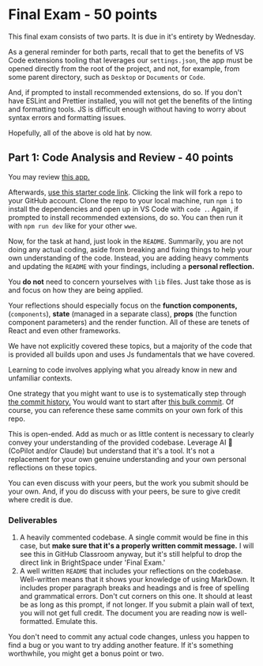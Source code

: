 # Final Exam - 50 points

This final exam consists of two parts. It is due in it's entirety by Wednesday.

As a general reminder for both parts, recall that to get the benefits of VS Code extensions tooling that leverages our `settings.json`, the app must be opened directly from the root of the project, and not, for example, from some parent directory, such as `Desktop` or `Documents` or `Code`.

And, if prompted to install recommended extensions, do so. If you don't have ESLint and Prettier installed, you will not get the benefits of the linting and formatting tools. JS is difficult enough without having to worry about syntax errors and formatting issues.

Hopefully, all of the above is old hat by now.

## Part 1: Code Analysis and Review - 40 points

You may review [this app.](https://inquisitive-crisp-0ebb90.netlify.app/)

Afterwards, [use this starter code link](https://classroom.github.com/a/zDaSPl0b). Clicking the link will fork a repo to your GitHub account. Clone the repo to your local machine, run `npm i` to install the dependencies and open up in VS Code with `code .`. Again, if prompted to install recommended extensions, do so. You can then run it with `npm run dev` like for your other `wwe`.

Now, for the task at hand, just look in the `README`. Summarily, you are not doing any actual coding, aside from breaking and fixing things to help your own understanding of the code. Instead, you are adding heavy comments and updating the `README` with your findings, including a **personal reflection.**

You **do not** need to concern yourselves with `lib` files. Just take those as is and focus on how they are being applied.

Your reflections should especially focus on the **function components,** (`components`), **state** (managed in a separate class), **props** (the function component parameters) and the render function. All of these are tenets of React and even other frameworks.

We have not explicitly covered these topics, but a majority of the code that is provided all builds upon and uses Js fundamentals that we have covered.

Learning to code involves applying what you already know in new and unfamiliar contexts.

One strategy that you might want to use is to systematically step through [the commit history.](https://github.com/SWIC-177/wwe/commits/main/) You would want to start after [this bulk commit](https://github.com/SWIC-177/wwe/commit/41e0a8992a0d370e4cfc7e7ce418220fb296a7c3). Of course, you can reference these same commits on your own fork of this repo.

This is open-ended. Add as much or as little content is necessary to clearly convey your understanding of the provided codebase. Leverage AI 🤖 (CoPilot and/or Claude) but understand that it's a tool. It's not a replacement for your own genuine understanding and your own personal reflections on these topics.

You can even discuss with your peers, but the work you submit should be your own. And, if you do discuss with your peers, be sure to give credit where credit is due.

### Deliverables

1. A heavily commented codebase. A single commit would be fine in this case, but **make sure that it's a properly written commit message.** I will see this in GitHub Classroom anyway, but it's still helpful to drop the direct link in BrightSpace under 'Final Exam.'
1. A well written `README` that includes your reflections on the codebase. Well-written means that it shows your knowledge of using MarkDown. It includes proper paragraph breaks and headings and is free of spelling and grammatical errors. Don't cut corners on this one. It should at least be as long as this prompt, if not longer. If you submit a plain wall of text, you will not get full credit. The document you are reading now is well-formatted. Emulate this.

You don't need to commit any actual code changes, unless you happen to find a bug or you want to try adding another feature. If it's something worthwhile, you might get a bonus point or two.
